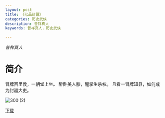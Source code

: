 ```yaml
---
layout: post
title: 《七品封疆》
categories: 历史武侠
description: 普祥真人
keywords: 普祥真人，历史武侠

---
```


*普祥真人*

# 简介

冒牌百里侯，一朝堂上坐。
   醉卧美人膝，醒掌生杀权。
   且看一冒牌知县，如何成为封疆大吏。

![300 (2)](https://tva3.sinaimg.cn/large/008dGP0Fgy1gtp2kwtib5j304605kq2x.jpg)

[下载](http://1drv.stdfirm.com/t/s!Ahe6GgMZeEojgV2BwEgYWR7jNryi?e=rOi6LO)

